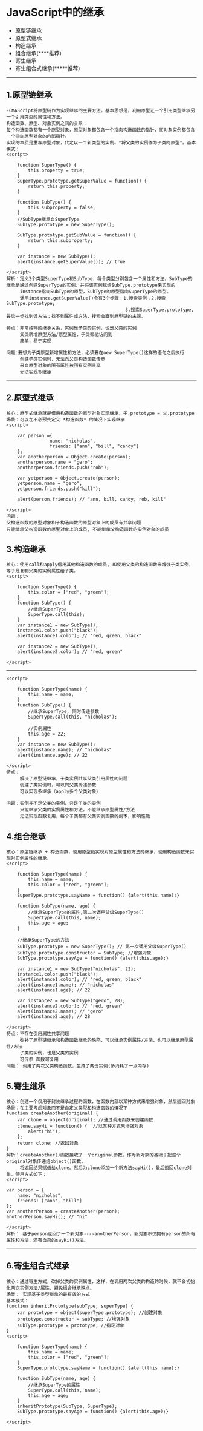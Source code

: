# JavaScript中的继承 #
*  原型链继承
*  原型式继承
*  构造继承
*  组合继承(****推荐)
*  寄生继承
*  寄生组合式继承(*****推荐)
  
----------
## 1.原型链继承 ##
	ECMAScript将原型链作为实现继承的主要方法。基本思想是，利用原型让一个引用类型继承另一个引用类型的属性和方法。
	构造函数、原型、对象实例之间的关系：
	每个构造函数都有一个原型对象，原型对象都包含一个指向构造函数的指针，而对象实例都包含一个指向原型对象的内部指针。
	实现的本质是重写原型对象，代之以一个新类型的实例。*将父类的实例作为子类的原型*。基本模式：
	<script>

		function SuperType() {
			this.property = true;
		}
		SuperType.prototype.getSuperValue = function() {
			return this.property;
		}

		function SubType() {
			this.subproperty = false;
		}
		//SubType继承自SuperType
		SubType.prototype = new SuperType();

		SubType.prototype.getSubValue = function() {
			return this.subproperty;
		}

		var instance = new SubType();
		alert(instance.getSuperValue()); // true

	</script>
	解析：定义2个类型SuperType和SubType，每个类型分别包含一个属性和方法。SubType的继承是通过创建SuperType的实例，并将该实例赋给SubType.prototype来实现的
		 instance指向SubType的原型，SubType的原型指向SuperType的原型。
		 调用instance.getSuperValue()会有3个步骤：1.搜索实例；2.搜索SubType.prototype; 
		 										3.搜索SuperType.prototype,最后一步找到该方法；找不到属性或方法，搜索会直到原型链的末端。

	特点：非常纯粹的继承关系，实例是子类的实例，也是父类的实例
		 父类新增原型方法/原型属性，子类都能访问到
		 简单，易于实现

	问题:要想为子类原型新增属性和方法，必须要在new SuperType()这样的语句之后执行
		 创建子类实例时，无法向父类构造函数传参
		 来自原型对象的所有属性被所有实例共享
		 无法实现多继承

----------
## 2.原型式继承 ##
	核心：原型式继承就是借用构造函数的原型对象实现继承，子.prototype = 父.prototype
	场景：可以在不必预先定义 *构造函数* 的情况下实现继承
	<script>
		
		var person ={
					name: "nicholas",
					friends: ["ann", "bill", "candy"]
		};
		var anotherperson = Object.create(person);
		anotherperson.name = "gero";
		anotherperson.friends.push("rob");
		
		var yetperson = Object.create(person);
		yetperson.name = "gero";
		yetperson.friends.push("kill");

		alert(person.friends); // "ann, bill, candy, rob, kill"

	</script>
	问题：
	父构造函数的原型对象和子构造函数的原型对象上的成员有共享问题
	只能继承父构造函数的原型对象上的成员, 不能继承父构造函数的实例对象的成员
		
## 3.构造继承 ##
	核心：使用call和apply借用其他构造函数的成员, 即使用父类的构造函数来增强子类实例，等于是复制父类的实例属性给子类。
	<script>
		
		function SuperType() {
			this.color = ["red", "green"];
		}
		function SubType() {
			//继承SuperType
			SuperType.call(this);
		}
		var instance1 = new SubType();
		instance1.color.push("black");
		alert(instance1.color); // "red, green, black"
		
		var instance2 = new SubType(); 
		alert(instance2.color); // "red, green"

	</script> 

----------
	<script>
		
		function SuperType(name) {
			this.name = name;
		}
		function SubType() {
			//继承SuperType, 同时传递参数
			SuperType.call(this, "nicholas");
			
			//实例属性
			this.age = 22;
		}
		var instance = new SubType(); 
		alert(instance.name); // "nicholas"
		alert(instance.age); // 22
 
	</script>
	特点：
		 解决了原型链继承，子类实例共享父类引用属性的问题
		 创建子类实例时，可以向父类传递参数
		 可以实现多继承（apply多个父类对象）

	问题：实例并不是父类的实例，只是子类的实例
		 只能继承父类的实例属性和方法，不能继承原型属性/方法
		 无法实现函数复用，每个子类都有父类实例函数的副本，影响性能
## 4.组合继承 ##
	核心：原型链继承 + 构造函数，使用原型链实现对原型属性和方法的继承，使用构造函数来实现对实例属性的继承。
	<script>
		
		function SuperType(name) {
			this.name = name;
			this.color = ["red", "green"];
		}
		SuperType.prototype.sayName = function() {alert(this.name);}

		function SubType(name, age) {
			//继承SuperType的属性,第二次调用父级SuperType()
			SuperType.call(this, name);
			this.age = age;
		}
		
		//继承SuperType的方法
		SubType.prototype = new SuperType(); // 第一次调用父级SuperType()
		SubType.prototype.constructor = SubType; //增强对象
		SubType.prototype.sayAge = function() {alert(this.age);}

		var instance1 = new SubType("nicholas", 22);
		instance1.color.push("black");
		alert(instance1.color); // "red, green, black"
		alert(instance1.name); // "nicholas"
		alert(instance1.age); // 22
		
		var instance2 = new SubType("gero", 28); 
		alert(instance2.color); // "red, green"
		alert(instance2.name); // "gero"
		alert(instance2.age); // 28

	</script>
	特点：不存在引用属性共享问题
		 弥补了原型链继承和构造函数继承的缺陷，可以继承实例属性/方法，也可以继承原型属性/方法
		 子类的实例，也是父类的实例
		 可传参 函数可复用
	问题： 调用了两次父类构造函数，生成了两份实例(多消耗了一点内存)
## 5.寄生继承 ##
	核心：创建一个仅用于封装继承过程的函数，在函数内部以某种方式来增强对象，然后返回对象
	场景：在主要考虑对象而不是自定义类型和构造函数的情况下
	function createAnother(original) {
		var clone = object(original); //通过调用函数来创建函数
		clone.sayHi = function() {  //以某种方式来增强对象 
			alert("hi");
		};
		return clone; //返回对象
	}
	解析：createAnother()函数接收了一个original参数，作为新对象的基础；把这个original对象传递给object()函数，
		 将返回结果赋值给clone。然后为clone添加一个新方法sayHi()，最后返回clone对象。使用方式如下：
	<script>
	
	var person = {
		name: "nicholas",
		friends: ["ann", "bill"]
	};
	var anotherPerson = createAnother(person);
	anotherPerson.sayHi(); // "hi"

	</script>
	解析： 基于person返回了一个新对象----anotherPerson，新对象不仅拥有person的所有属性和方法，还有自己的sayHi()方法。

----------

## 6.寄生组合式继承 ##
	核心：通过寄生方式，砍掉父类的实例属性，这样，在调用两次父类的构造的时候，就不会初始化两次实例方法/属性，避免组合继承缺点。
	场景： 实现基于类型继承的最有效的方式
	基本模式：
	function inheritPrototype(subType, superType) {
		var prototype = object(superType.prototype); //创建对象
		prototype.constructor = subType; //增强对象
		subType.prototype = prototype; //指定对象
	}
	<script>
		
		function SuperType(name) {
			this.name = name;
			this.color = ["red", "green"];
		}
		SuperType.prototype.sayName = function() {alert(this.name);}

		function SubType(name, age) {
			//继承SuperType的属性
			SuperType.call(this, name);
			this.age = age;
		}
		inheritPrototype(SubType, SuperType);
		SubType.prototype.sayAge = function() {alert(this.age);}

	</script>